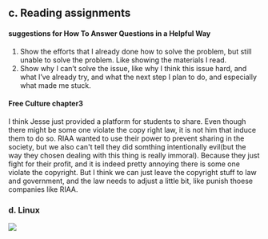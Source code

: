 ## c. Reading assignments
#### suggestions for How To Answer Questions in a Helpful Way
1. Show the efforts that I already done how to solve the problem, but still unable to solve the problem. Like showing the materials I read.
2. Show why I can’t solve the issue, like why I think this issue hard, and what I’ve already try, and what the next step I plan to do, and especially what made me stuck.

#### Free Culture chapter3
  I think Jesse just provided a platform for students to share. Even though there might be some one violate the copy right law, it is not him that induce them to do so. RIAA wanted to use their power to prevent sharing in the society, but we also can't tell they did somthing intentionally evil(but the way they chosen dealing with this thing is really immoral). Because they just fight for their profit, and it is indeed pretty annoying there is some one violate the copyright. But I think we can just leave the copyright stuff to law and government, and the law needs to adjust a little bit, like punish thoese companies like RIAA.


### d. Linux
![](/Image/Linux.png)
